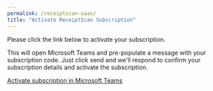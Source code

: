 ```yaml
---
permalink: /receiptscan-saas/
title: "Activate ReceiptScan Subscription"
---
```


Please click the link below to activate your subscription.

This will open Microsoft Teams and pre-populate a message with your subscription code. Just click send and we'll respond to confirm your subscription details and activate the subscription.

<a id="deepLink" href="https://www.google.com">Activate subscription in Microsoft Teams</a>

<script>
  
    // get query param
    let token = (new URL(document.location)).searchParams.get('token');
    console.log(token);
    // create deep link 
    document.getElementById("deepLink").href = "https://teams.microsoft.com/l/chat/0/0?users=28:41916d44-5c3c-4224-a94e-4f8996c17ecb&message=" + "Please send us this message to activate your subscription. Subscription Token: |" + token + "|"

    //receiptScan prod https://teams.microsoft.com/l/chat/0/0?users=28:0f65bd5f-d2d5-4b06-81fe-0986232f0c8a

</script>
